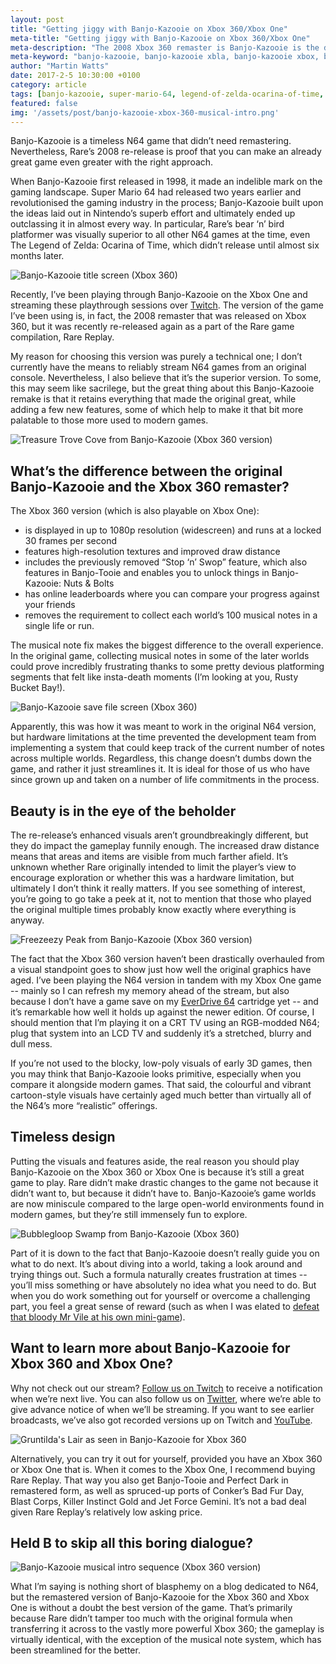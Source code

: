 ```yaml
---
layout: post
title: "Getting jiggy with Banjo-Kazooie on Xbox 360/Xbox One"
meta-title: "Getting jiggy with Banjo-Kazooie on Xbox 360/Xbox One"
meta-description: "The 2008 Xbox 360 remaster is Banjo-Kazooie is the definitive version of the game. We explain why."
meta-keyword: "banjo-kazooie, banjo-kazooie xbla, banjo-kazooie xbox, banjo-kazooie remaster, rare, xbox"
author: "Martin Watts"
date: 2017-2-5 10:30:00 +0100
category: article
tags: [banjo-kazooie, super-mario-64, legend-of-zelda-ocarina-of-time, perfect-dark]
featured: false
img: '/assets/post/banjo-kazooie-xbox-360-musical-intro.png'
---
```

Banjo-Kazooie is a timeless N64 game that didn’t need remastering. Nevertheless, Rare’s 2008 re-release is proof that you can make an already great game even greater with the right approach.

When Banjo-Kazooie first released in 1998, it made an indelible mark on the gaming landscape. Super Mario 64 had released two years earlier and revolutionised the gaming industry in the process; Banjo-Kazooie built upon the ideas laid out in Nintendo’s superb effort and ultimately ended up outclassing it in almost every way. In particular, Rare’s bear ‘n’ bird platformer was visually superior to all other N64 games at the time, even The Legend of Zelda: Ocarina of Time, which didn’t release until almost six months later.

![Banjo-Kazooie title screen (Xbox 360)](/assets/post/banjo-kazooie-xbox-360-title-screen.png)

Recently, I’ve been playing through Banjo-Kazooie on the Xbox One and streaming these playthrough sessions over [Twitch](https://www.twitch.tv/n64chap). The version of the game I’ve been using is, in fact, the 2008 remaster that was released on Xbox 360, but it was recently re-released again as a part of the Rare game compilation, Rare Replay.

My reason for choosing this version was purely a technical one; I don’t currently have the means to reliably stream N64 games from an original console. Nevertheless, I also believe that it’s the superior version. To some, this may seem like sacrilege, but the great thing about this Banjo-Kazooie remake is that it retains everything that made the original great, while adding a few new features, some of which help to make it that bit more palatable to those more used to modern games.

![Treasure Trove Cove from Banjo-Kazooie (Xbox 360 version)](/assets/post/banjo-kazooie-xbox-360-treasure-trove-cove.png)

## What’s the difference between the original Banjo-Kazooie and the Xbox 360 remaster? ##

The Xbox 360 version (which is also playable on Xbox One):

- is displayed in up to 1080p resolution (widescreen) and runs at a locked 30 frames per second
- features high-resolution textures and improved draw distance
- includes the previously removed “Stop ‘n’ Swop” feature, which also features in Banjo-Tooie and enables you to unlock things in Banjo-Kazooie: Nuts & Bolts
- has online leaderboards where you can compare your progress against your friends
- removes the requirement to collect each world’s 100 musical notes in a single life or run.

The musical note fix makes the biggest difference to the overall experience. In the original game, collecting musical notes in some of the later worlds could prove incredibly frustrating thanks to some pretty devious platforming segments that felt like insta-death moments (I’m looking at you, Rusty Bucket Bay!).

![Banjo-Kazooie save file screen (Xbox 360)](/assets/post/banjo-kazooie-xbox-360-save-file-screen.png)

Apparently, this was how it was meant to work in the original N64 version, but hardware limitations at the time prevented the development team from implementing a system that could keep track of the current number of notes across multiple worlds. Regardless, this change doesn’t dumbs down the game, and rather it just streamlines it. It is ideal for those of us who have since grown up and taken on a number of life commitments in the process.

## Beauty is in the eye of the beholder ##

The re-release’s enhanced visuals aren’t groundbreakingly different, but they do impact the gameplay funnily enough. The increased draw distance means that areas and items are visible from much farther afield. It’s unknown whether Rare originally intended to limit the player’s view to encourage exploration or whether this was a hardware limitation, but ultimately I don’t think it really matters. If you see something of interest, you’re going to go take a peek at it, not to mention that those who played the original multiple times probably know exactly where everything is anyway.

![Freezeezy Peak from Banjo-Kazooie (Xbox 360 version)](/assets/post/banjo-kazooie-xbox-360-freezeezy-peak.png)

The fact that the Xbox 360 version haven’t been drastically overhauled from a visual standpoint goes to show just how well the original graphics have aged. I’ve been playing the N64 version in tandem with my Xbox One game -- mainly so I can refresh my memory ahead of the stream, but also because I don’t have a game save on my [EverDrive 64](/article/2017/01/29/everdrive-64-guide-what-is-it-and-should-you-buy-one.html) cartridge yet -- and it’s remarkable how well it holds up against the newer edition. Of course, I should mention that I’m playing it on a CRT TV using an RGB-modded N64; plug that system into an LCD TV and suddenly it’s a stretched, blurry and dull mess. 

If you’re not used to the blocky, low-poly visuals of early 3D games, then you may think that Banjo-Kazooie looks primitive, especially when you compare it alongside modern games. That said, the colourful and vibrant cartoon-style visuals have certainly aged much better than virtually all of the N64’s more “realistic” offerings.

## Timeless design ##

Putting the visuals and features aside, the real reason you should play Banjo-Kazooie on the Xbox 360 or Xbox One is because it’s still a great game to play. Rare didn’t make drastic changes to the game not because it didn’t want to, but because it didn’t have to. Banjo-Kazooie’s game worlds are now miniscule compared to the large open-world environments found in modern games, but they’re still immensely fun to explore.

![Bubblegloop Swamp from Banjo-Kazooie (Xbox 360)](/assets/post/banjo-kazooie-xbox-360-bubblegloop-swamp.png)

Part of it is down to the fact that Banjo-Kazooie doesn’t really guide you on what to do next. It’s about diving into a world, taking a look around and trying things out. Such a formula naturally creates frustration at times -- you’ll miss something or have absolutely no idea what you need to do. But when you do work something out for yourself or overcome a challenging part, you feel a great sense of reward (such as when I was elated to [defeat that bloody Mr Vile at his own mini-game](https://clips.twitch.tv/n64chap/InquisitiveWoodpeckerTheThing)).

## Want to learn more about Banjo-Kazooie for Xbox 360 and Xbox One? ##

Why not check out our stream? [Follow us on Twitch](https://www.twitch.tv/n64chap) to receive a notification when we’re next live. You can also follow us on [Twitter](http://twitter.com/n64gamers), where we’re able to give advance notice of when we’ll be streaming. If you want to see earlier broadcasts, we’ve also got recorded versions up on Twitch and [YouTube](https://www.youtube.com/channel/UCoGRm4SateQRxYjTQrGP3NQ).

![Gruntilda's Lair as seen in Banjo-Kazooie for Xbox 360](/assets/post/banjo-kazooie-xbox-360-gruntilda-lair-vine-climbing.png)

Alternatively, you can try it out for yourself, provided you have an Xbox 360 or Xbox One that is. When it comes to the Xbox One, I recommend buying Rare Replay. That way you also get Banjo-Tooie and Perfect Dark in remastered form, as well as spruced-up ports of Conker’s Bad Fur Day, Blast Corps, Killer Instinct Gold and Jet Force Gemini. It’s not a bad deal given Rare Replay’s relatively low asking price.

## Held B to skip all this boring dialogue? ##

![Banjo-Kazooie musical intro sequence (Xbox 360 version)](/assets/post/banjo-kazooie-xbox-360-musical-intro.png)

What I’m saying is nothing short of blasphemy on a blog dedicated to N64, but the remastered version of Banjo-Kazooie for the Xbox 360 and Xbox One is without a doubt the best version of the game. That’s primarily because Rare didn’t tamper too much with the original formula when transferring it across to the vastly more powerful Xbox 360; the gameplay is virtually identical, with the exception of the musical note system, which has been streamlined for the better.